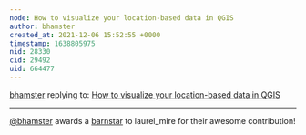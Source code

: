 ```yaml
---
node: How to visualize your location-based data in QGIS
author: bhamster
created_at: 2021-12-06 15:52:55 +0000
timestamp: 1638805975
nid: 28330
cid: 29492
uid: 664477
---
```




[bhamster](../profile/bhamster) replying to: [How to visualize your location-based data in QGIS](../notes/laurel_mire/12-03-2021/how-to-visualize-your-location-based-data-in-qgis)

----
[@bhamster](/profile/bhamster) awards a <a href="//publiclab.org/wiki/barnstars">barnstar</a> to laurel_mire for their awesome contribution!